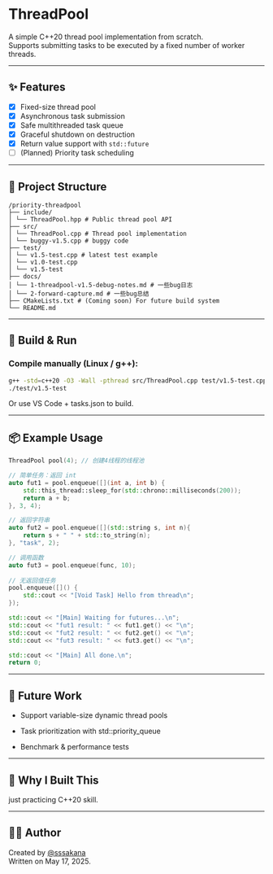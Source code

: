 # ThreadPool

A simple C++20 thread pool implementation from scratch.  
Supports submitting tasks to be executed by a fixed number of worker threads.

---

## ✨ Features

- [x] Fixed-size thread pool
- [x] Asynchronous task submission
- [x] Safe multithreaded task queue
- [x] Graceful shutdown on destruction
- [x] Return value support with `std::future`
- [ ] (Planned) Priority task scheduling

---

## 📁 Project Structure

```
/priority-threadpool
├── include/
│ └── ThreadPool.hpp # Public thread pool API
├── src/
│ └── ThreadPool.cpp # Thread pool implementation
│ └── buggy-v1.5.cpp # buggy code
├── test/
│ └── v1.5-test.cpp # latest test example
│ └── v1.0-test.cpp
│ └── v1.5-test
├── docs/
│ └── 1-threadpool-v1.5-debug-notes.md # 一些bug日志
│ └── 2-forward-capture.md # 一些bug总结
├── CMakeLists.txt # (Coming soon) For future build system
└── README.md
```

---

## 🚀 Build & Run

### Compile manually (Linux / g++):

```bash
g++ -std=c++20 -O3 -Wall -pthread src/ThreadPool.cpp test/v1.5-test.cpp -Iinclude -o test/v1.5-test
./test/v1.5-test
```
Or use VS Code + tasks.json to build.

---

## 📦 Example Usage

```c++
ThreadPool pool(4); // 创建4线程的线程池

// 简单任务：返回 int
auto fut1 = pool.enqueue([](int a, int b) {
    std::this_thread::sleep_for(std::chrono::milliseconds(200));
    return a + b;
}, 3, 4);

// 返回字符串
auto fut2 = pool.enqueue([](std::string s, int n){
    return s + " " + std::to_string(n);
}, "task", 2);

// 调用函数
auto fut3 = pool.enqueue(func, 10);
    
// 无返回值任务
pool.enqueue([]() {
    std::cout << "[Void Task] Hello from thread\n";
});

std::cout << "[Main] Waiting for futures...\n";
std::cout << "fut1 result: " << fut1.get() << "\n";
std::cout << "fut2 result: " << fut2.get() << "\n";
std::cout << "fut3 result: " << fut3.get() << "\n";

std::cout << "[Main] All done.\n";
return 0;
```
---
## 📌 Future Work

- Support variable-size dynamic thread pools

- Task prioritization with std::priority_queue

- Benchmark & performance tests

---
## 🧠 Why I Built This

just practicing C++20 skill.

---
## 🧑‍💻 Author
Created by [@sssakana](https://github.com/CodingSakana)  
Written on May 17, 2025.
